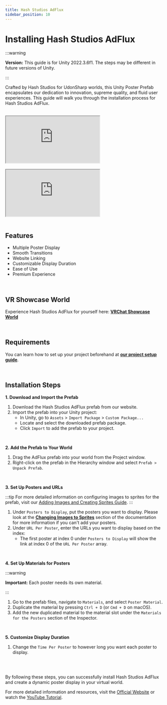 ```yaml
---
title: Hash Studios AdFlux
sidebar_position: 10
---
```


# Installing Hash Studios AdFlux

:::warning

**Version:** This guide is for Unity 2022.3.6f1. The steps may be different in future versions of Unity.

:::

Crafted by Hash Studios for UdonSharp worlds, this Unity Poster Prefab encapsulates our dedication to innovation, supreme quality, and fluid user experiences. This guide will walk you through the installation process for Hash Studios AdFlux.

<br/>

<div class="responsive-video">
  <iframe src="https://www.youtube.com/embed/5HFmHZ3YDU0" allow="accelerometer; autoplay; encrypted-media; gyroscope; picture-in-picture" allowfullscreen></iframe>
</div>

<br/>

<div class="responsive-video">
  <iframe src="https://www.youtube.com/embed/nGFH0eI06rc" allow="accelerometer; autoplay; encrypted-media; gyroscope; picture-in-picture" allowfullscreen></iframe>
</div>

<br/>

## Features

- Multiple Poster Display
- Smooth Transitions
- Website Linking
- Customizable Display Duration
- Ease of Use
- Premium Experience

<br/>

## VR Showcase World

Experience Hash Studios AdFlux for yourself here: **[VRChat Showcase World](https://vrchat.com/home/world/wrld_8534b2fb-1040-479f-b34f-bb9507c8905f)**

<br/>

## Requirements

You can learn how to set up your project beforehand at **[our project setup guide](/DevelopmentDocumentation/docs/general-concepts/settingupudon)**.

<br/>

## Installation Steps

**1. Download and Import the Prefab**

1. Download the Hash Studios AdFlux prefab from our website.
2. Import the prefab into your Unity project:
   - In Unity, go to `Assets` > `Import Package` > `Custom Package...`
   - Locate and select the downloaded prefab package.
   - Click `Import` to add the prefab to your project.

<br/>

**2. Add the Prefab to Your World**

1. Drag the AdFlux prefab into your world from the Project window.
2. Right-click on the prefab in the Hierarchy window and select `Prefab > Unpack Prefab`.

<br/>

**3. Set Up Posters and URLs**

:::tip
For more detailed information on configuring images to sprites for the prefab, visit our [Adding Images and Creating Sprites Guide](/DevelopmentDocumentation/docs/general-concepts/unityspriteconversion/).
:::

1. Under `Posters to Display`, put the posters you want to display. Please look at the **[Changing Images to Sprites](/DevelopmentDocumentation/docs/general-concepts/unityspriteconversion/)** section of the documentation for more information if you can't add your posters.
2. Under `URL Per Poster`, enter the URLs you want to display based on the index:
   - The first poster at index 0 under `Posters to Display` will show the link at index 0 of the `URL Per Poster` array.

<br/>

**4. Set Up Materials for Posters**

:::warning

**Important:** Each poster needs its own material.

:::

1. Go to the prefab files, navigate to `Materials`, and select `Poster Material`.
2. Duplicate the material by pressing `Ctrl + D` (or `Cmd + D` on macOS).
3. Add the new duplicated material to the material slot under the `Materials for the Posters` section of the Inspector.

<br/>

**5. Customize Display Duration**

1. Change the `Time Per Poster` to however long you want each poster to display.

<br/><br/>

By following these steps, you can successfully install Hash Studios AdFlux and create a dynamic poster display in your virtual world.

For more detailed information and resources, visit the [Official Website](https://hashstudiosllc.com/hashstudiosadflux) or watch the [YouTube Tutorial](https://youtu.be/5HFmHZ3YDU0).
